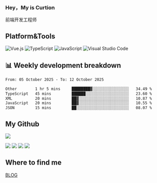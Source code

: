 ### Hey，My is Curtion
前端开发工程师
## Platform&Tools

![Vue.js](https://img.shields.io/badge/-Vue.js-4FC08D?style=flat-square&logo=Vue.js&logoColor=white)
![TypeScript](https://img.shields.io/badge/-TypeScript-007ACC?style=flat-square&logo=typescript&logoColor=white)
![JavaScript](https://img.shields.io/badge/-JavaScript-F7DF1E?style=flat-square&logo=javascript&logoColor=black)
![Visual Studio Code](https://img.shields.io/badge/-VSCode-007ACC?style=flat-square&logo=Visual-Studio-Code&logoColor=white)

## 📊 Weekly development breakdown

<!--START_SECTION:waka-->

```txt
From: 05 October 2025 - To: 12 October 2025

Other        1 hr 5 mins     ████████▓░░░░░░░░░░░░░░░░   34.49 %
TypeScript   45 mins         ██████░░░░░░░░░░░░░░░░░░░   23.60 %
XML          20 mins         ██▓░░░░░░░░░░░░░░░░░░░░░░   10.87 %
JavaScript   20 mins         ██▓░░░░░░░░░░░░░░░░░░░░░░   10.55 %
JSON         15 mins         ██░░░░░░░░░░░░░░░░░░░░░░░   08.07 %
```

<!--END_SECTION:waka-->

## My Github

![](http://github-profile-summary-cards.vercel.app/api/cards/profile-details?username=curtion&theme=nord_bright)

![](http://github-profile-summary-cards.vercel.app/api/cards/stats?username=curtion&theme=nord_bright)
![](http://github-profile-summary-cards.vercel.app/api/cards/productive-time?username=curtion&theme=nord_bright&utcOffset=8)
![](http://github-profile-summary-cards.vercel.app/api/cards/repos-per-language?username=curtion&theme=nord_bright)
![](http://github-profile-summary-cards.vercel.app/api/cards/most-commit-language?username=curtion&theme=nord_bright)

## Where to find me

[BLOG](https://blog.3gxk.net)
